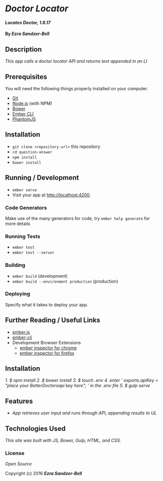 # _Doctor Locator_

#### _Locates Doctor, 1.6.17_

#### By _**Ezra Sandzer-Bell**_

## Description

_This app calls a doctor locator API and returns text appended in an LI_

## Prerequisites

You will need the following things properly installed on your computer.

* [Git](https://git-scm.com/)
* [Node.js](https://nodejs.org/) (with NPM)
* [Bower](https://bower.io/)
* [Ember CLI](https://ember-cli.com/)
* [PhantomJS](http://phantomjs.org/)

## Installation

* `git clone <repository-url>` this repository
* `cd question-answer`
* `npm install`
* `bower install`

## Running / Development

* `ember serve`
* Visit your app at [http://localhost:4200](http://localhost:4200).

### Code Generators

Make use of the many generators for code, try `ember help generate` for more details

### Running Tests

* `ember test`
* `ember test --server`

### Building

* `ember build` (development)
* `ember build --environment production` (production)

### Deploying

Specify what it takes to deploy your app.

## Further Reading / Useful Links

* [ember.js](http://emberjs.com/)
* [ember-cli](https://ember-cli.com/)
* Development Browser Extensions
  * [ember inspector for chrome](https://chrome.google.com/webstore/detail/ember-inspector/bmdblncegkenkacieihfhpjfppoconhi)
  * [ember inspector for firefox](https://addons.mozilla.org/en-US/firefox/addon/ember-inspector/)
  
 ## Installation
 
_1. $ npm install_
_2. $ bower install_
_3. $ touch .env_
_4. enter ' exports.apiKey = "place your BetterDoctorsapi key here"; ' in the .env file_
_5. $ gulp serve_

## Features

* _App retrieves user input and runs through API, appending results to UL_

## Technologies Used

_This site was built with JS, Bower, Gulp, HTML, and CSS._

### License

*Open Source*

Copyright (c) 2016 **_Ezra Sandzer-Bell_**
